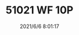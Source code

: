 ﻿---
layout: post 
title: 51021 WF 10P
tags: 
categories: housing-terminal
overview: 
series: 
part_number: 0567-1
thumb_img: 
small_img: static/202106/567-20210606.jpg
date: 2021/6/6 8:01:17
---



